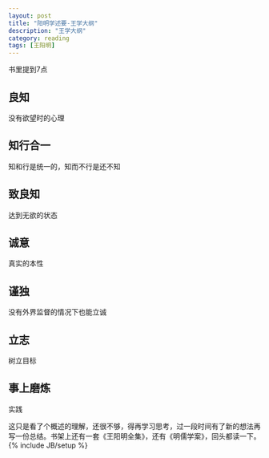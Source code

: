 ```yaml
---
layout: post
title: "阳明学述要-王学大纲"
description: "王学大纲"
category: reading
tags: [王阳明]
---
```

书里提到7点
## 良知
没有欲望时的心理

## 知行合一
知和行是统一的，知而不行是还不知

## 致良知
达到无欲的状态

## 诚意
真实的本性

## 谨独
没有外界监督的情况下也能立诚

## 立志
树立目标

## 事上磨炼
实践

这只是看了个概述的理解，还很不够，得再学习思考，过一段时间有了新的想法再写一份总结。书架上还有一套《王阳明全集》，还有《明儒学案》，回头都读一下。
{% include JB/setup %}
